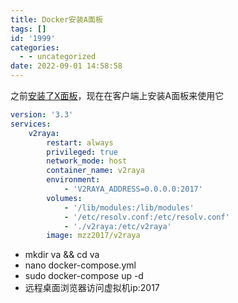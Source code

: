 ```yaml
---
title: Docker安装A面板
tags: []
id: '1999'
categories:
  - - uncategorized
date: 2022-09-01 14:58:58
---
```


之前[安装了X面板](https://occdn.limour.top/2001.html)，现在在客户端上安装A面板来使用它

```yml
version: '3.3'
services:
    v2raya:
        restart: always
        privileged: true
        network_mode: host
        container_name: v2raya
        environment:
            - 'V2RAYA_ADDRESS=0.0.0.0:2017'
        volumes:
            - '/lib/modules:/lib/modules'
            - '/etc/resolv.conf:/etc/resolv.conf'
            - './v2raya:/etc/v2raya'
        image: mzz2017/v2raya
```

*   mkdir va && cd va
*   nano docker-compose.yml
*   sudo docker-compose up -d
*   远程桌面浏览器访问虚拟机ip:2017